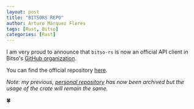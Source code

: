 ```yaml
---
layout: post
title: "BITSORS REPO"
author: Arturo Márquez Flores
tags: [Rust, Bitso]
categories: [Rust]
---
```


I am very proud to announce that `bitso-rs` is now an official API client in Bitso's [GitHub organization](https://github.com/bitsoex/).

You can find the official repository [here](https://github.com/bitsoex/bitso-rs/).

_Note: my previous, [personal repository](https://github.com/arturomf94/bitsors) has now been archived but the usage of the crate will remain the same._


🍀
